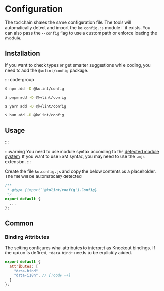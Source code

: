 # Configuration

The toolchain shares the same configuration file. The tools will automatically detect and import the `ko.config.js` module if it exists. You can also pass the `--config` flag to use a custom path or enforce loading the module.

## Installation

If you want to check types or get smarter suggestions while coding, you need to add the `@kolint/config` package.

::: code-group

```sh [npm]
$ npm add -D @kolint/config
```

```sh [pnpm]
$ pnpm add -D @kolint/config
```

```sh [yarn]
$ yarn add -D @kolint/config
```

```sh [bun]
$ bun add -D @kolint/config
```

## Usage

:::

:::warning
You need to use module syntax according to the [detected module system](https://nodejs.org/api/packages.html#packages_determining_module_system). If you want to use ESM syntax, you may need to use the `.mjs` extension.
:::

Create the file `ko.config.js` and copy the below contents as a placeholder. The file will be automatically detected.

```js
/**
 * @type {import('@kolint/config').Config}
 */
export default {
  ...
};
```

## Common

### Binding Attributes

The setting configures what attributes to interpret as Knockout bindings. If the option is defined, `"data-bind"` needs to be explicitly added.

```js
export default {
  attributes: [
    "data-bind",
    "data-i18n", // [!code ++]
  ]
};
```
